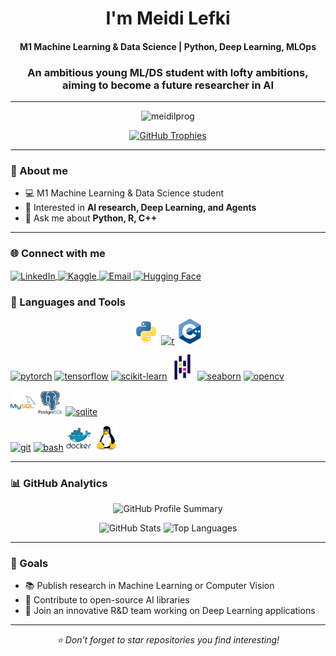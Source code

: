 <h1 align="center">I'm Meidi Lefki</h1>
<h4 align="center">M1 Machine Learning & Data Science | Python, Deep Learning, MLOps</h4>
<h3 align="center">An ambitious young ML/DS student with lofty ambitions, aiming to become a future researcher in AI</h3>

---

<p align="center">
  <img src="https://komarev.com/ghpvc/?username=meidilprog&label=Profile%20views&color=0e75b6&style=flat" alt="meidilprog" />
</p>

<p align="center">
  <a href="https://github.com/ryo-ma/github-profile-trophy">
    <img src="https://github-profile-trophy.vercel.app/?username=meidilprog&theme=onedark&margin-w=10&no-frame=true" alt="GitHub Trophies" />
  </a>
</p>

---

### 💬 About me
- 💻 M1 Machine Learning & Data Science student  
- 🧠 Interested in **AI research, Deep Learning, and Agents**  
- 💬 Ask me about **Python, R, C++**  

---

### 🌐 Connect with me
<p align="left">
  <a href="https://linkedin.com/in/lefkimeidi" target="_blank">
    <img align="center" src="https://raw.githubusercontent.com/rahuldkjain/github-profile-readme-generator/master/src/images/icons/Social/linked-in-alt.svg" alt="LinkedIn" height="30" width="40" />
  </a>
  <a href="https://kaggle.com/meidilefki" target="_blank">
    <img align="center" src="https://raw.githubusercontent.com/rahuldkjain/github-profile-readme-generator/master/src/images/icons/Social/kaggle.svg" alt="Kaggle" height="30" width="40" />
  </a>
  <a href="mailto:m.lef3105@gmail.com" target="_blank">
    <img align="center" src="https://cdn-icons-png.flaticon.com/512/732/732200.png" alt="Email" height="30" width="40" />
  </a>
  <a href="https://huggingface.co/Meidilefki" target="_blank">
    <img align="center" src="https://cdn-icons-png.flaticon.com/512/5968/5968350.png" alt="Hugging Face" height="30" width="40" />
  </a>
</p>


### 🧠 Languages and Tools
<p align="center">
  <!-- Programming -->
  <a href="https://www.python.org" target="_blank" rel="noreferrer"><img src="https://raw.githubusercontent.com/devicons/devicon/master/icons/python/python-original.svg" alt="python" width="40" height="40"/></a>
  <a href="https://www.r-project.org/" target="_blank" rel="noreferrer"><img src="https://www.vectorlogo.zone/logos/r-project/r-project-icon.svg" alt="r" width="40" height="40"/></a>
  <a href="https://www.cprogramming.com/" target="_blank" rel="noreferrer"><img src="https://raw.githubusercontent.com/devicons/devicon/master/icons/cplusplus/cplusplus-original.svg" alt="cplusplus" width="40" height="40"/></a>

  <!-- Machine Learning -->
  <a href="https://pytorch.org/" target="_blank" rel="noreferrer"><img src="https://www.vectorlogo.zone/logos/pytorch/pytorch-icon.svg" alt="pytorch" width="40" height="40"/></a>
  <a href="https://www.tensorflow.org/" target="_blank" rel="noreferrer"><img src="https://www.vectorlogo.zone/logos/tensorflow/tensorflow-icon.svg" alt="tensorflow" width="40" height="40"/></a>
  <a href="https://scikit-learn.org/" target="_blank" rel="noreferrer"><img src="https://upload.wikimedia.org/wikipedia/commons/0/05/Scikit_learn_logo_small.svg" alt="scikit-learn" width="40" height="40"/></a>
  <a href="https://pandas.pydata.org/" target="_blank" rel="noreferrer"><img src="https://raw.githubusercontent.com/devicons/devicon/master/icons/pandas/pandas-original.svg" alt="pandas" width="40" height="40"/></a>
  <a href="https://seaborn.pydata.org/" target="_blank" rel="noreferrer"><img src="https://seaborn.pydata.org/_images/logo-mark-lightbg.svg" alt="seaborn" width="40" height="40"/></a>
  <a href="https://opencv.org/" target="_blank" rel="noreferrer"><img src="https://www.vectorlogo.zone/logos/opencv/opencv-icon.svg" alt="opencv" width="40" height="40"/></a>

  <!-- Databases -->
  <a href="https://www.mysql.com/" target="_blank" rel="noreferrer"><img src="https://raw.githubusercontent.com/devicons/devicon/master/icons/mysql/mysql-original-wordmark.svg" alt="mysql" width="40" height="40"/></a>
  <a href="https://www.postgresql.org/" target="_blank" rel="noreferrer"><img src="https://raw.githubusercontent.com/devicons/devicon/master/icons/postgresql/postgresql-original-wordmark.svg" alt="postgresql" width="40" height="40"/></a>
  <a href="https://www.sqlite.org/" target="_blank" rel="noreferrer"><img src="https://www.vectorlogo.zone/logos/sqlite/sqlite-icon.svg" alt="sqlite" width="40" height="40"/></a>

  <!-- DevOps & Tools -->
  <a href="https://git-scm.com/" target="_blank" rel="noreferrer"><img src="https://www.vectorlogo.zone/logos/git-scm/git-scm-icon.svg" alt="git" width="40" height="40"/></a>
  <a href="https://www.gnu.org/software/bash/" target="_blank" rel="noreferrer"><img src="https://www.vectorlogo.zone/logos/gnu_bash/gnu_bash-icon.svg" alt="bash" width="40" height="40"/></a>
  <a href="https://www.docker.com/" target="_blank" rel="noreferrer"><img src="https://raw.githubusercontent.com/devicons/devicon/master/icons/docker/docker-original-wordmark.svg" alt="docker" width="40" height="40"/></a>
  <a href="https://www.linux.org/" target="_blank" rel="noreferrer"><img src="https://raw.githubusercontent.com/devicons/devicon/master/icons/linux/linux-original.svg" alt="linux" width="40" height="40"/></a>
</p>

---

### 📊 GitHub Analytics
<p align="center">
  <img src="https://github-profile-summary-cards.vercel.app/api/cards/profile-details?username=MeidiLprog&theme=slateorange&v=3" alt="GitHub Profile Summary" height="170"/>
</p>

<p align="center">
  <img src="https://github-readme-stats.vercel.app/api?username=meidilprog&show_icons=true&theme=slateorange" alt="GitHub Stats" height="165"/>
  <img src="https://github-readme-stats.vercel.app/api/top-langs/?username=meidilprog&layout=compact&theme=slateorange" alt="Top Languages" height="165"/>
</p>

---

### 🚀 Goals
- 📚 Publish research in Machine Learning or Computer Vision  
- 🧠 Contribute to open-source AI libraries  
- 💼 Join an innovative R&D team working on Deep Learning applications  

---

<p align="center">
  <i>⭐ Don’t forget to star repositories you find interesting!</i>
</p>
